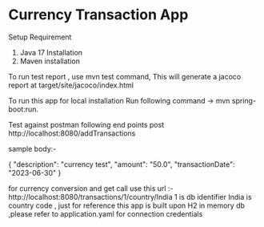 # Currency Transaction App
Setup Requirement
1) Java 17 Installation
2) Maven installation

To run test report , use mvn test command, This will generate a jacoco report at
target/site/jacoco/index.html

To run this app for local installation 
Run following command -> mvn spring-boot:run.

Test against postman following end points
post  http://localhost:8080/addTransactions

sample body:-

{
"description": "currency test",
"amount": "50.0",
"transactionDate": "2023-06-30"
}

for currency conversion and get call use this url :-
http://localhost:8080/transactions/1/country/India
1 is db identifier
India is country code ,
just for reference this app is built upon H2 in memory db ,please refer to application.yaml for connection credentials
